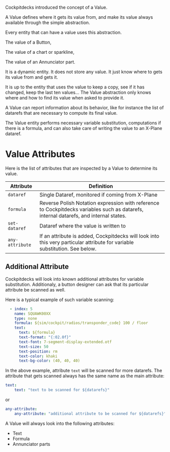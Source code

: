 Cockpitdecks introduced the concept of a Value.

A Value defines where it gets its value from, and make its value always available through the simple abstraction.

Every entity that can have a value uses this abstraction.

The value of a Button,

The value of a chart or sparkline,

The value of an Annunciator part.

It is a dynamic entity. It does not store any value. It just know where to gets its value from and gets it.

It is up to the entity that uses the value to keep a copy, see if it has changed, keep the last ten values… The Value abstraction only knows where and how to find its value when asked to provide it.

A Value can report information about its behavior, like for instance the list of datarefs that are necessary to compute its final value.

The Value entity performs necessary variable substitution, computations if there is a formula, and can also take care of writing the value to an X-Plane dataref.

# Value Attributes

Here is the list of attributes that are inspected by a Value to determine its value.

| Attribute         | Definition                                                                                                                            |
| ----------------- | ------------------------------------------------------------------------------------------------------------------------------------- |
| `dataref`         | Single Dataref, monitored if coming from X-Plane                                                                                      |
| `formula`         | Reverse Polish Notation expression with reference to Cockpitdecks variables such as datarefs, internal datarefs, and internal states. |
| `set-dataref`     | Dataref where the value is written to                                                                                                 |
| `any-attribute`   | If an attribute is added, Cockpitdecks will look into this very particular attribute for variable substitution. See below.            |

## Additional Attribute

Cockpitdecks will look into known additional attributes for variable substitution. Additionaly, a button designer can ask that its particular attribute be scanned as well.

Here is a typical example of such variable scanning:

```yaml
  - index: 5
    name: SQUAWK00XX
    type: none
    formula: ${sim/cockpit/radios/transponder_code} 100 / floor
    text:
      text: ${formula}
      text-format: "{:02.0f}"
      text-font: 7-segment-display-extended.otf
      text-size: 50
      text-position: rm
      text-color: khaki
      text-bg-color: (40, 40, 40)

```

In the above example, attribute `text` will be scanned for more datarefs. The attribute that gets scanned always has the same name as the main attribute:

```yaml
text:
	text: "text to be scanned for ${datarefs}"
```

or

```yaml
any-attribute:
	any-attribute: "additional attribute to be scanned for ${datarefs}"
```

A Value will always look into the following attributes:

- Text
- Formula
- Annunciator parts
